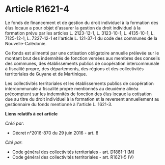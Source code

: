 # Article R1621-4

Le fonds de financement et de gestion du droit individuel à la formation des élus locaux a pour objet d'assurer la gestion du
droit individuel à la formation prévu par les articles L. 2123-12-1, L. 3123-10-1, L. 4135-10-1, L. 7125-12-1, L. 7227-12-1
et l'article L. 121-37-1 du code des communes de la Nouvelle-Calédonie.

Ce fonds est alimenté par une cotisation obligatoire annuelle prélevée sur le montant brut des indemnités de fonction versées
aux membres des conseils des communes, des établissements publics de coopération intercommunale à fiscalité propre, des
départements, des régions et des collectivités territoriales de Guyane et de Martinique.

Les collectivités territoriales et les établissements publics de coopération intercommunale à fiscalité propre mentionnés au
deuxième alinéa précomptent sur les indemnités de fonction des élus locaux la cotisation due au titre du droit individuel à
la formation et la reversent annuellement au gestionnaire du fonds mentionné à l'article L. 1621-3.

**Liens relatifs à cet article**

_Créé par_:

  - Décret n°2016-870 du 29 juin 2016 - art. 8

_Cité par_:

  - Code général des collectivités territoriales - art. D1881-1 (M)
  - Code général des collectivités territoriales - art. R1621-5 (V)
